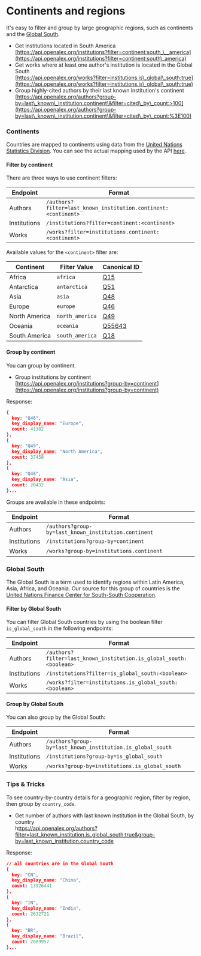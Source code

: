 # Continents and regions

It's easy to filter and group by large geographic regions, such as continents and the [Global South](https://en.wikipedia.org/wiki/Global\_North\_and\_Global\_South).&#x20;

* Get institutions located in South America\
  [https://api.openalex.org/institutions?filter=continent:south_\__america](https://api.openalex.org/institutions?filter=continent:south\_america)
* Get works where at least one author's institution is located in the Global South\
  [https://api.openalex.org/works?filter=institutions.is\_global\_south:true](https://api.openalex.org/works?filter=institutions.is\_global\_south:true)
* Group highly-cited authors by their last known institution's continent\
  [https://api.openalex.org/authors?group-by=last\_known\_institution.continent\&filter=cited\_by\_count:>100](https://api.openalex.org/authors?group-by=last\_known\_institution.continent\&filter=cited\_by\_count:%3E100)

### Continents

Countries are mapped to continents using data from the [United Nations Statistics Division](https://unstats.un.org/unsd/methodology/m49/). You can see the actual mapping used by the API [here](https://github.com/ourresearch/openalex-elastic-api/blob/master/countries.py).&#x20;

#### **Filter by continent**

There are three ways to use continent filters:

| Endpoint     | Format                                                         |
| ------------ | -------------------------------------------------------------- |
| Authors      | `/authors?filter=last_known_institution.continent:<continent>` |
| Institutions | `/institutions?filter=continent:<continent>`                   |
| Works        | `/works?filter=institutions.continent:<continent>`             |

Available values for the `<continent>` filter are:

| Continent     | Filter Value    | Canonical ID                                   |
| ------------- | --------------- | ---------------------------------------------- |
| Africa        | `africa`        | [Q15](https://www.wikidata.org/wiki/Q15)       |
| Antarctica    | `antarctica`    | [Q51](https://www.wikidata.org/wiki/Q51)       |
| Asia          | `asia`          | [Q48](https://www.wikidata.org/wiki/Q48)       |
| Europe        | `europe`        | [Q46](https://www.wikidata.org/wiki/Q46)       |
| North America | `north_america` | [Q49](https://www.wikidata.org/wiki/Q49)       |
| Oceania       | `oceania`       | [Q55643](https://www.wikidata.org/wiki/Q55643) |
| South America | `south_america` | [Q18](https://www.wikidata.org/wiki/Q18)       |

#### **Group by continent**

You can group by continent.

* Group institutions by continent\
  [https://api.openalex.org/institutions?group-by=continent](https://api.openalex.org/institutions?group-by=continent)

Response:

```json
{
  key: "Q46",
  key_display_name: "Europe",
  count: 41382
},
{
  key: "Q49",
  key_display_name: "North America",
  count: 37458
},
{
  key: "Q48",
  key_display_name: "Asia",
  count: 20432
}...
```

Groups are available in these endpoints:

| Endpoint     | Format                                               |
| ------------ | ---------------------------------------------------- |
| Authors      | `/authors?group-by=last_known_institution.continent` |
| Institutions | `/institutions?group-by=continent`                   |
| Works        | `/works?group-by=institutions.continent`             |

### **Global South**

The Global South is a term used to identify regions within Latin America, Asia, Africa, and Oceania. Our source for this group of countries is the [United Nations Finance Center for South-South Cooperation](http://www.fc-ssc.org/en/partnership\_program/south\_south\_countries).&#x20;

#### Filter by Global South

You can filter Global South countries by using the boolean filter `is_global_south` in the following endpoints:

| Endpoint     | Format                                                             |
| ------------ | ------------------------------------------------------------------ |
| Authors      | `/authors?filter=last_known_institution.is_global_south:<boolean>` |
| Institutions | `/institutions?filter=is_global_south:<boolean>`                   |
| Works        | `/works?filter=institutions.is_global_south:<boolean>`             |

#### Group by Global South

You can also group by the Global South:

| Endpoint     | Format                                                     |
| ------------ | ---------------------------------------------------------- |
| Authors      | `/authors?group-by=last_known_institution.is_global_south` |
| Institutions | `/institutions?group-by=is_global_south`                   |
| Works        | `/works?group-by=institutions.is_global_south`             |

### Tips & Tricks

To see country-by-country details for a geographic region, filter by region, then group by `country_code`.

* Get number of authors with last known institution in the Global South, by country\
  h[ttps://api.openalex.org/authors?filter=last\_known\_institution.is\_global\_south:true\&group-by=last\_known\_institution.country\_code](ttps://api.openalex.org/authors?filter=last\_known\_institution.is\_global\_south:true\&group-by=last\_known\_institution.country\_code)

Response:

```json
// all countries are in the Global South
{
  key: "CN",
  key_display_name: "China",
  count: 13926441
},
{
  key: "IN",
  key_display_name: "India",
  count: 2632721
},
{
  key: "BR",
  key_display_name: "Brazil",
  count: 2089957
}...
```
